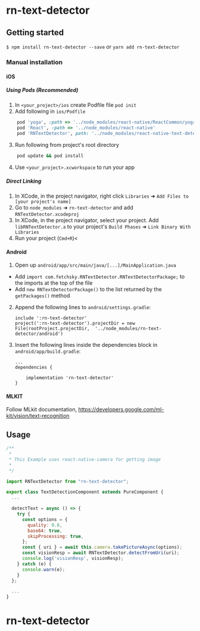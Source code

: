 # rn-text-detector

## Getting started

`$ npm install rn-text-detector --save` or `yarn add rn-text-detector`

### Manual installation

#### iOS


##### Using Pods (Recommended)
1. In `<your_project>/ios` create Podfile file `pod init`
2. Add following in `ios/Podfile` 
```ruby
    pod 'yoga', :path => '../node_modules/react-native/ReactCommon/yoga'
    pod 'React', :path => '../node_modules/react-native'
    pod 'RNTextDetector', path: '../node_modules/react-native-text-detector/ios'
```
3. Run following from project's root directory
```bash
    pod update && pod install
```
4. Use `<your_project>.xcworkspace` to run your app

##### Direct Linking
1.  In XCode, in the project navigator, right click `Libraries` ➜ `Add Files to [your project's name]`
2.  Go to `node_modules` ➜ `rn-text-detector` and add `RNTextDetector.xcodeproj`
3.  In XCode, in the project navigator, select your project. Add `libRNTextDetector.a` to your project's `Build Phases` ➜ `Link Binary With Libraries`
4.  Run your project (`Cmd+R`)<

#### Android

1.  Open up `android/app/src/main/java/[...]/MainApplication.java`

- Add `import com.fetchsky.RNTextDetector.RNTextDetectorPackage;` to the imports at the top of the file
- Add `new RNTextDetectorPackage()` to the list returned by the `getPackages()` method

2.  Append the following lines to `android/settings.gradle`:
    ```
    include ':rn-text-detector'
    project(':rn-text-detector').projectDir = new File(rootProject.projectDir, 	'../node_modules/rn-text-detector/android')
    ```
3.  Insert the following lines inside the dependencies block in `android/app/build.gradle`:

    ```
    ...
    dependencies {

        implementation 'rn-text-detector'
    }
#### MLKIT

Follow MLkit documentation,
https://developers.google.com/ml-kit/vision/text-recognition

## Usage

```javascript
/**
 *
 * This Example uses react-native-camera for getting image
 *
 */

import RNTextDetector from "rn-text-detector";

export class TextDetectionComponent extends PureComponent {
  ...

  detectText = async () => {
    try {
      const options = {
        quality: 0.8,
        base64: true,
        skipProcessing: true,
      };
      const { uri } = await this.camera.takePictureAsync(options);
      const visionResp = await RNTextDetector.detectFromUri(uri);
      console.log('visionResp', visionResp);
    } catch (e) {
      console.warn(e);
    }
  };

  ...
}
```
# rn-text-detector
